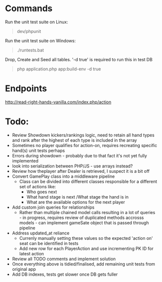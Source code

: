 # Commands

Run the unit test suite on Linux:

>dev/phpunit

Run the unit test suite on Windows:

>./runtests.bat

Drop, Create and Seed all tables. '-d true' is required to run this in test DB

> php application.php app:build-env -d true

# Endpoints

http://read-right-hands-vanilla.com/index.php/action

# Todo:
- Review Showdown kickers/rankings logic, need to retain all hand types and rank after the highest of each type is included in the array
- Sometimes no player qualifies for action-on, requires recreating specific hand(s) unit tests perhaps
- Errors during showdown - probably due to that fact it's not yet fully implemented
- look into serialization between PHP/JS - use arrays instead?
- Review how theplayer after Dealer is retrieved, I suspect it is a bit off
- Convert GamePlay class into a middleware pipeline
    - Class can be divided into different classes responsible for a different set of actions like:
        - Who goes next
        - What hand stage is next /What stage the hand is in
        - What are the available options for the next player
- Add custom join queries for relationships
    - Rather than multiple chained model calls resulting in a lot of queries - in progress, requires review of duplicated methods accrosss models - can implement gameSate object that is passed through pipeline
- Address updated_at reliance
    - Currenly manually setting these values so the expected 'action on' seat can be identified in tests
    - Add new row for each PlayerAction and use incrementing PK ID for latest action
- Review all TODO comments and implement solution
- Once everything above is tidied/finalised, add remaining unit tests from original app
- Add DB indexes, tests get slower once DB gets fuller
